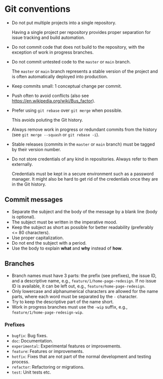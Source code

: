# Git conventions

- Do not put multiple projects into a single repository.

    Having a single project per repository provides proper separation for issue tracking and build automation.

- Do not commit code that does not build to the repository, with the exception of work in progress branches.

- Do not commit untested code to the `master` or `main` branch.

    The `master` or `main` branch represents a stable version of the project and is often automatically deployed into production.

- Keep commits small: 1 conceptual change per commit.

- Push often to avoid conflicts (also see <https://en.wikipedia.org/wiki/Bus_factor>).

- Prefer using `git rebase` over `git merge` when possible.

    This avoids poluting the Git history.

- Always remove work in progress or redundant commits from the history (see `git merge --squash` or `git rebase -i`).

- Stable releases (commits in the `master` or `main` branch) must be tagged by their version number.

- Do not store credentials of any kind in repositories. Always refer to them externally.

    Credentials must be kept in a secure environment such as a password manager. It might also be hard to get rid of the credentials once they are in the Git history.

## Commit messages

- Separate the subject and the body of the message by a blank line (body is optional).
- The subject must be written in the imperative mood.
- Keep the subject as short as possible for better readability (preferably <= 80 characters).
- Use proper capitalization.
- Do not end the subject with a period.
- Use the body to explain **what** and **why** instead of **how**.

## Branches

- Branch names must have 3 parts: the prefix (see prefixes), the issue ID, and a descriptive name, e.g., `feature/1/home-page-redesign`. If no issue ID is available, it can be left out, e.g., `feature/home-page-redesign`.
- Only lowercase and alphanumerical characters are allowed for the name parts, where each word must be separated by the `-` character.
- Try to keep the descriptive part of the name short.
- Work in progress branches must use the `-wip` suffix, e.g., `feature/1/home-page-redesign-wip`.

### Prefixes

- `bugfix`: Bug fixes.
- `doc`: Documentation.
- `experimental`: Experimental features or improvements.
- `feature`: Features or improvements.
- `hotfix`: Fixes that are not part of the normal development and testing process.
- `refactor`: Refactoring or migrations.
- `test`: Unit tests etc.
